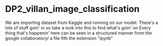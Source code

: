 # DP2_villan_image_classification
We are importing dataset from Kaggle and running on our model. There's a lots of stuff goin' in so take a look into this to find what's goin' on
Every thing that's happenin' here can be seen in a structured manner from the google collaboratory/ a file fith the extension "ipynb"
